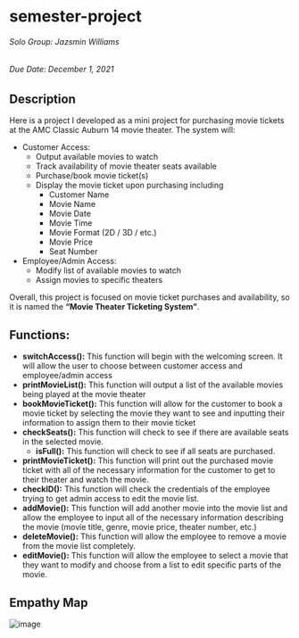 # semester-project

###### Solo Group: Jazsmin Williams
###### Due Date: December 1, 2021

## Description
Here is a project I developed as a mini project for purchasing movie tickets at the AMC Classic Auburn 14 movie theater. The system will:

* Customer Access:
  * Output available movies to watch
  * Track availability of movie theater seats available
  * Purchase/book movie ticket(s)
  * Display the movie ticket upon purchasing including
    * Customer Name
    * Movie Name
    * Movie Date
    * Movie Time
    * Movie Format (2D / 3D / etc.)
    * Movie Price
    * Seat Number
* Employee/Admin Access:
  * Modify list of available movies to watch
  * Assign movies to specific theaters

Overall, this project is focused on movie ticket purchases and availability, so it is named the **“Movie Theater Ticketing System”**.

## Functions:
* **switchAccess():** This function will begin with the welcoming screen. It will allow the user to choose between customer access and employee/admin access
* **printMovieList():** This function will output a list of the available movies being played at the movie theater
* **bookMovieTicket():** This function will allow for the customer to book a movie ticket by selecting the movie they want to see and inputting their information to assign them to their movie ticket
* **checkSeats():** This function will check to see if there are available seats in the selected movie.
  * **isFull():** This function will check to see if all seats are purchased.
* **printMovieTicket():** This function will print out the purchased movie ticket with all of the necessary information for the customer to get to their theater and watch the movie.
* **checkID():** This function will check the credentials of the employee trying to get admin access to edit the movie list.
* **addMovie():** This function will add another movie into the movie list and allow the employee to input all of the necessary information describing the movie (movie title, genre, movie price, theater number, etc.)
* **deleteMovie():** This function will allow the employee to remove a movie from the movie list completely.
* **editMovie():** This function will allow the employee to select a movie that they want to modify and choose from a list to edit specific parts of the movie.

## Empathy Map

![image](https://user-images.githubusercontent.com/92323456/140095099-8583117d-15c5-41b4-ab15-94843525bc32.png)











